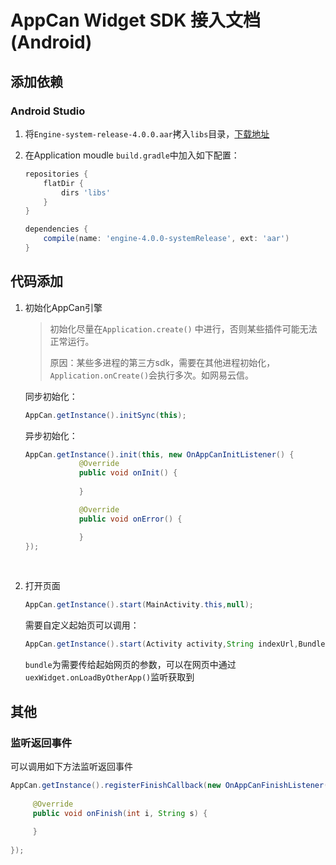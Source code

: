 #  AppCan Widget SDK 接入文档(Android)

## 添加依赖

### Android Studio

1. 将`Engine-system-release-4.0.0.aar`拷入`libs`目录，[下载地址](https://raw.githubusercontent.com/android-plugin/mvn-repo/master/org/appcan/engine/4.0.0/engine-4.0.0-systemRelease.aar)

2. 在Application moudle `build.gradle`中加入如下配置：

   ```groovy
   repositories {
       flatDir {
           dirs 'libs'
       }
   }

   dependencies {
       compile(name: 'engine-4.0.0-systemRelease', ext: 'aar')
   }
   ```

## 代码添加

1. 初始化AppCan引擎

   > 初始化尽量在`Application.create()` 中进行，否则某些插件可能无法正常运行。
   >
   > 原因：某些多进程的第三方sdk，需要在其他进程初始化，`Application.onCreate()`会执行多次。如网易云信。

   同步初始化：

   ```java
   AppCan.getInstance().initSync(this);
   ```

   异步初始化：

   ```java
   AppCan.getInstance().init(this, new OnAppCanInitListener() {
               @Override
               public void onInit() {
        
               }

               @Override
               public void onError() {

               }
   });
   ```

   ​

2. 打开页面

   ```java
   AppCan.getInstance().start(MainActivity.this,null);
   ```

   需要自定义起始页可以调用：

   ```java
   AppCan.getInstance().start(Activity activity,String indexUrl,Bundle bundle)
   ```

   `bundle`为需要传给起始网页的参数，可以在网页中通过`uexWidget.onLoadByOtherApp()`监听获取到

## 其他

### 监听返回事件

可以调用如下方法监听返回事件

```java
AppCan.getInstance().registerFinishCallback(new OnAppCanFinishListener() {
  
     @Override
     public void onFinish(int i, String s) {
                
     }
  
});
```

